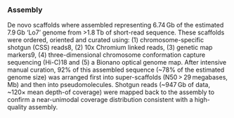 ### Assembly
De novo scaffolds where assembled representing 6.74 Gb of the estimated 7.9 Gb ‘Lo7’ genome from >1.8 Tb of short-read sequence. These scaffolds were ordered, oriented and curated using: (1) chromosome-specific shotgun (CSS) reads8, (2) 10x Chromium linked reads, (3) genetic map markers9, (4) three-dimensional chromosome conformation capture sequencing (Hi-C)18 and (5) a Bionano optical genome map. After intensive manual curation, 92% of this assembled sequence (~78% of the estimated genome size) was arranged first into super-scaffolds (N50 > 29 megabases, Mb) and then into pseudomolecules. Shotgun reads (~947 Gb of data, ~120× mean depth-of coverage) were mapped back to the assembly to confirm a near-unimodal coverage distribution consistent with a high-quality assembly. 

